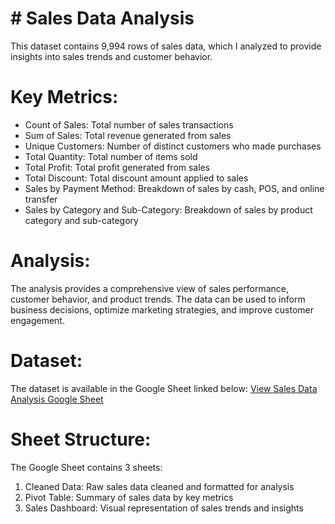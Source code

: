 # # Sales Data Analysis
This dataset contains 9,994 rows of sales data, which I analyzed to provide insights into sales trends and customer behavior.

# Key Metrics:
- Count of Sales: Total number of sales transactions
- Sum of Sales: Total revenue generated from sales
- Unique Customers: Number of distinct customers who made purchases
- Total Quantity: Total number of items sold
- Total Profit: Total profit generated from sales
- Total Discount: Total discount amount applied to sales
- Sales by Payment Method: Breakdown of sales by cash, POS, and online transfer
- Sales by Category and Sub-Category: Breakdown of sales by product category and sub-category

# Analysis:
The analysis provides a comprehensive view of sales performance, customer behavior, and product trends. The data can be used to inform business decisions, optimize marketing strategies, and improve customer engagement.

# Dataset:
The dataset is available in the Google Sheet linked below:
[View Sales Data Analysis Google Sheet](https://docs.google.com/spreadsheets/d/1t80YorV5pQ2SVbxd7PHp0mzF35IrU4ANivqy3T_NO7w/edit?usp=sharing)

# Sheet Structure:
The Google Sheet contains 3 sheets:

1. Cleaned Data: Raw sales data cleaned and formatted for analysis
2. Pivot Table: Summary of sales data by key metrics
3. Sales Dashboard: Visual representation of sales trends and insights
